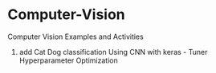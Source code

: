# Computer-Vision
Computer Vision Examples and Activities

1. add Cat Dog classification Using CNN with keras - Tuner Hyperparameter Optimization
